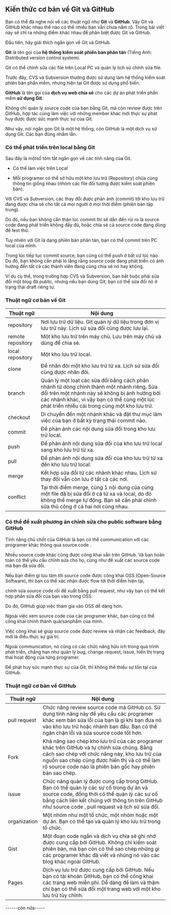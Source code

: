 ## Kiến thức cơ bản về Git và GitHub
Bạn có thể đã nghe nói về các thuật ngữ như **Git** và **GitHub**. Vậy Git và GitHub khác nhau thế nào có thể nhiều bạn vẫn chưa nắm rõ. Trong bài viết này sẽ chỉ ra những điểm khác nhau để phân biệt được Git và GitHub.

Đầu tiên, hãy giải thích ngắn gọn về Git và GitHub.

**Git** là tên gọi của **hệ thống kiểm soát phiên bản phân tán** (Tiếng Anh: Distributed version control system). 

Git có thể chỉnh sửa các file trên Local PC và quản lý lịch sử chỉnh sửa file. 

Trước đây, CVS và Subversion thường được sử dụng làm hệ thống kiểm soát phiên bản phần mềm, nhưng hiện tại Git được sử dụng phổ biến.

**GitHub** là tên gọi của **dịch vụ web chia sẻ** cho các dự án phát triển phần mềm **sử dụng Git**.

Không chỉ quản lý source code của bạn bằng Git, mà còn review được trên GitHub, hợp tác cùng làm việc với những member khác mới thực sự phát huy được được sức mạnh thực sự của Git.

Như vậy, nói ngắn gọn Git là một hệ thống, còn GitHub là một dịch vụ sử dụng Git. Các bạn đừng nhầm lẫn.

### Có thể phát triển trên local bằng Git

Sau đây là mộtsố tóm tắt ngắn gọn về các tính năng của Git.

* Có thể làm việc trên Local

* Mỗi programer  có thể sở hữu một kho lưu trữ (Repository) chứa cùng thông tin giống nhau (nhóm các file đối tượng được kiểm soát phiên bản).

Với CVS và Subversion, các thay đổi được phản ánh (commit) tới kho lưu trữ đang được chia sẻ cho tất cả mọi người ở mọi thời điểm (phiên bản tập trung). 

Do đó, nếu bạn không cẩn thận lúc commit thì sẽ dẫn đến rủi ro là source code đang phát triển không đầy đủ, hoặc chia sẻ cả source code đang dùng để test thử.

Tuy nhiên với Git là dạng phiên bản phân tán, bạn có thể commit trên PC local của mình. 

Trong lúc tiếp tục commit source, bạn cũng có thể push ở bất cứ lúc nào. Do đó, bạn không cần phải lo lắng rằng source code đang phát triển có ảnh hưởng đến tất cả các thành viên đang cùng chia sẻ nó hay không.

Ví dụ cụ thể, trong trường hợp CVS và Subversion, bạn bắt buộc phải sửa đổi một blog đã public, nhưng nếu bạn dùng Git, bạn có thể sửa đổi nó ở trạng thái draft riêng tư.

### Thuật ngữ cơ bản về Git


| Thuật ngữ  | Nội dung|
| -------- | -------- |
| repository | Nơi lưu trữ dữ liệu. Git quản lý dữ liệu trong đơn vị lưu trữ này. Lịch sử sửa đổi cũng được lưu lại. |
| remote repository | Một kho lưu trữ trên máy chủ. Lưu trên máy chủ và dùng để chia sẻ.|
| local repository | Một kho lưu trữ local.|
| clone | Để nhân đôi một kho lưu trữ từ xa. Lịch sử sửa đổi cũng được nhân đôi.|
| branch | Quản lý một loạt các sửa đổi bằng cách phân nhánh từ dòng chính thành một nhánh riêng. Sửa đổi trên một nhánh này sẽ không bị ảnh hưởng bởi các nhánh khác, vì vậy bạn có thể cùng một lúc phát triển nhiều cái trong cùng một kho lưu trữ.|
| checkout| Di chuyển đến một nhánh khác và đặt thư mục làm việc của bạn ở bất kỳ trạng thái commit nào. |
|commit | Để phản ánh các nội dung sửa đổi trong kho lưu trữ local. |
|push | Để phản ánh nội dung sửa đổi của kho lưu trữ local sang kho lưu trữ từ xa. |
| pull | Để phản ánh nội dung sửa đổi của kho lưu trữ từ xa đến kho lưu trữ local. |
| merge | Kết hợp sửa đổi từ các nhánh khác nhau. Lịch sử thay đổi vẫn còn lưu ở tất cả các nơi. |
| conflict | Tại thời điểm merge, cùng 1 nội dung của cùng một file đã bị sửa đổi ở cả từ xa và local, do đó không thể merge tự động. Bạn sẽ cần phải chỉnh sửa thủ công  ở cả hai nơi cùng nhau. |

### Có thể đề xuất phương án chỉnh sửa cho public software bằng GitHub

Tính năng chủ chốt của GitHub là bạn có thể communication với các programer khác thông qua source code . 

Nhiều source code khác cũng được công khai sẵn trên GitHub. Và bạn hoàn toàn có thể yêu cầu chỉnh sửa cho họ, cũng như đề xuất các source code mà bạn đã sửa đổi.

Nếu bạn điểm gì lưu tâm tới source code được công khai OSS (Open-Source Software), thì bạn có thể xác nhận được flow tới thời điểm hiện tại, 

chỉnh sửa source code rồi đề xuất bằng pull request, như vậy bạn có thể kết hợp phần sửa đổi của bạn vào trong OSS.  

Do đó, GitHub giúp việc tham gia vào OSS dễ dàng hơn.

Ngoài việc xem source code của các programer khác, bạn cũng có thể công khai chính thành quả/sảnphẩm của mình. 

Việc công khai sẽ giúp source code được review và nhận các feedback, đây mới là điều thực sự giá trị.

Ngoài communication, nó cũng có các chức năng hữu ích trong quá trình phát triển, chẳng hạn như quản lý bug, change request, issue, hiển thị trạng thái hoạt động của từng programer.

Để phát huy sức mạnh thực sự của Git, thì không thể thiếu sự tồn tại của GitHub.

### Thuật ngữ cơ bản về GitHub

| Thuật ngữ  | Nội dung|
| -------- | -------- |
| pull request | Chức năng review source code mà GitHub có. Sử dụng tính năng này để yêu cầu các programer  khác xem bản sửa lỗi của bạn là gì khi bạn đưa nó vào kho lưu trữ hoặc nhánh ban đầu. Bạn có thể ngăn chặn lỗi và sửa source code  tốt hơn. |
| Fork | Khả năng sao chép kho lưu trữ của các programer  khác trên GitHub và tự chỉnh sửa chúng. Bằng cách sao chép với chức năng này, kho lưu trữ của nguồn sao chép cũng được hiển thị và có thể làm rõ source code nào là phiên bản gốc hay phiên bản sao chép.|
| issue | Chức năng quản lý được cung cấp trong GitHub. Bạn có thể quản lý các sự cố trong dự án và source code, đồng thời có thể quản lý các sự cố bằng cách liên kết chúng với thông tin trên GitHub như source code , pull request và lịch sử sửa đổi.|
| organization | Một nhóm như một tổ chức, một nhóm hoặc một dự án. Bạn có thể tạo và quản lý kho lưu trữ trong tổ chức.|
| Gist | Một đoạn code ngắn và dịch vụ chia sẻ ghi nhớ được cung cấp bởi GitHub. Không chỉ kiểm soát phiên bản, mà bạn còn có thể sao chép những gì các programer khác đã viết và nhúng nó vào các blog khác ngoài GitHub.|
| Pages| Dịch vụ lưu trữ được cung cấp bởi GitHub. Nếu bạn có tài khoản GitHub, bạn có thể công khai các trang web miễn phí. Dễ dàng để làm và thậm chí bạn có thể sửa đổi một trang web với một kho lưu trữ tùy chỉnh. |

------còn nữa-----